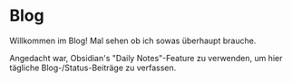 # Blog

Willkommen im Blog! Mal sehen ob ich sowas überhaupt brauche.

Angedacht war, Obsidian's "Daily Notes"-Feature zu verwenden, um hier tägliche Blog-/Status-Beiträge zu verfassen.


